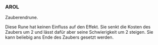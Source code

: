 ### AROL

Zauberendrune.

Diese Rune hat keinen Einfluss auf den Effekt. Sie senkt die Kosten des Zaubers um 2 und lässt dafür aber seine
Schwierigkeit um 2 steigen. Sie kann beliebig ans Ende des Zaubers gesetzt werden.
